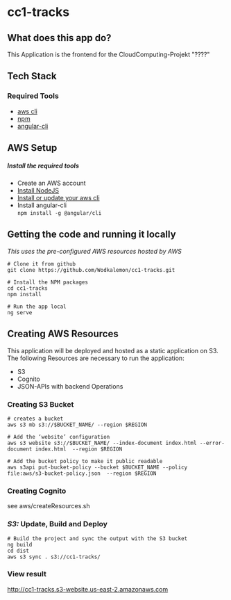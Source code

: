 cc1-tracks
===================================================

## What does this app do?
This Application is the frontend for the CloudComputing-Projekt "????"

## Tech Stack
### Required Tools
* [aws cli](http://docs.aws.amazon.com/cli/latest/userguide/installing.html)
* [npm](https://www.npmjs.com/)
* [angular-cli](https://github.com/angular/angular-cli)


## AWS Setup
##### Install the required tools
* Create an AWS account
* [Install NodeJS](https://nodejs.org/en/download/)
* [Install or update your aws cli](http://docs.aws.amazon.com/cli/latest/userguide/installing.html) 
* Install angular-cli </br>
   ``npm install -g @angular/cli``


## Getting the code and running it locally
_This uses the pre-configured AWS resources hosted by AWS_

```
# Clone it from github
git clone https://github.com/Wodkalemon/cc1-tracks.git
```
```
# Install the NPM packages
cd cc1-tracks
npm install
```
```
# Run the app local
ng serve
```

## Creating AWS Resources
This application will be deployed and hosted as a static application on S3.
The following Resources are necessary to run the application:
* S3
* Cognito
* JSON-APIs with backend Operations

### Creating S3 Bucket
```
# creates a bucket
aws s3 mb s3://$BUCKET_NAME/ --region $REGION

# Add the ‘website’ configuration
aws s3 website s3://$BUCKET_NAME/ --index-document index.html --error-document index.html  --region $REGION

# Add the bucket policy to make it public readable
aws s3api put-bucket-policy --bucket $BUCKET_NAME --policy file:aws/s3-bucket-policy.json  --region $REGION
```

### Creating Cognito
see aws/createResources.sh

### _S3:_ Update, Build and Deploy
```
# Build the project and sync the output with the S3 bucket
ng build
cd dist
aws s3 sync . s3://cc1-tracks/
```
### View result
http://cc1-tracks.s3-website.us-east-2.amazonaws.com
